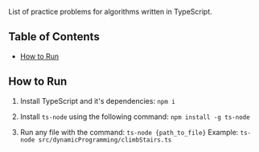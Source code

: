 List of practice problems for algorithms written in TypeScript.

## Table of Contents

- [How to Run](#how-to-run)

## How to Run

1. Install TypeScript and it's dependencies: 
  `npm i`

2. Install `ts-node` using the following command: 
  `npm install -g ts-node`

3. Run any file with the command: 
  `ts-node {path_to_file}`
  Example: `ts-node src/dynamicProgramming/climbStairs.ts`